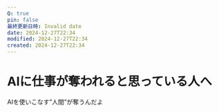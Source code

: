 ```yaml
---
Q: true
pin: false
最終更新日時: Invalid date
date: 2024-12-27T22:34
modified: 2024-12-27T22:34
created: 2024-12-27T22:34
---
```

# AIに仕事が奪われると思っている人へ

AIを使いこなす”人間”が奪うんだよ